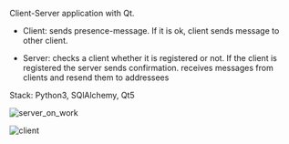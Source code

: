 Client-Server application with Qt. 
- Client:
  sends presence-message.
  If it is ok, client sends message to other client.
  
- Server:
  checks a client whether it is registered or not.
  If the client is registered the server sends confirmation.
  receives messages from clients and resend them to addressees

Stack:
Python3, SQlAlchemy, Qt5

![server_on_work](https://github.com/GDI19/practice/assets/61081017/e5162834-534e-4d90-ab08-285866876d13)

![client](https://github.com/GDI19/practice/assets/61081017/e65ade72-e541-4b63-8920-d369372411bb)
